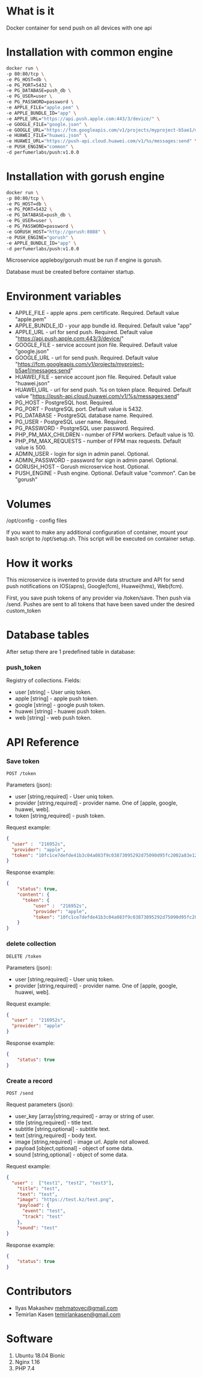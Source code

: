 What is it
==========

Docker container for send push on all devices with one api

Installation with common engine
============

```bash
docker run \
-p 80:80/tcp \
-e PG_HOST=db \
-e PG_PORT=5432 \
-e PG_DATABASE=push_db \
-e PG_USER=user \
-e PG_PASSWORD=password \
-e APPLE_FILE="apple.pem" \
-e APPLE_BUNDLE_ID="app" \
-e APPLE_URL="https://api.push.apple.com:443/3/device/" \
-e GOOGLE_FILE="google.json" \
-e GOOGLE_URL="https://fcm.googleapis.com/v1/projects/myproject-b5ae1/messages:send" \
-e HUAWEI_FILE="huawei.json" \
-e HUAWEI_URL="https://push-api.cloud.huawei.com/v1/%s/messages:send" \
-e PUSH_ENGINE="common" \
-d perfumerlabs/push:v1.0.0
```

Installation with gorush engine
============

```bash
docker run \
-p 80:80/tcp \
-e PG_HOST=db \
-e PG_PORT=5432 \
-e PG_DATABASE=push_db \
-e PG_USER=user \
-e PG_PASSWORD=password \
-e GORUSH_HOST="http://gorush:8088" \
-e PUSH_ENGINE="gorush" \
-e APPLE_BUNDLE_ID="app" \
-d perfumerlabs/push:v1.0.0
```

Microservice appleboy/gorush must be run if engine is gorush.

Database must be created before container startup.

Environment variables
=====================

- APPLE_FILE - apple apns .pem certificate. Required. Default value "apple.pem"
- APPLE_BUNDLE_ID -  your app bundle id. Required. Default value "app"
- APPLE_URL - url for send push. Required. Default value "https://api.push.apple.com:443/3/device/"
- GOOGLE_FILE - service account json file. Required. Default value "google.json"
- GOOGLE_URL - url for send push.  Required. Default value "https://fcm.googleapis.com/v1/projects/myproject-b5ae1/messages:send"
- HUAWEI_FILE - service account json file.  Required. Default value "huawei.json"
- HUAWEI_URL - url for send push. %s on token place.  Required. Default value "https://push-api.cloud.huawei.com/v1/%s/messages:send"
- PG_HOST - PostgreSQL host. Required.
- PG_PORT - PostgreSQL port. Default value is 5432.
- PG_DATABASE - PostgreSQL database name. Required.
- PG_USER - PostgreSQL user name. Required.
- PG_PASSWORD - PostgreSQL user password. Required.
- PHP_PM_MAX_CHILDREN - number of FPM workers. Default value is 10.
- PHP_PM_MAX_REQUESTS - number of FPM max requests. Default value is 500.
- ADMIN_USER - login for sign in admin panel. Optional.
- ADMIN_PASSWORD - password for sign in admin panel. Optional.
- GORUSH_HOST - Gorush microservice host. Optional.
- PUSH_ENGINE - Push engine. Optional. Default value "common". Can be "gorush"

Volumes
=======

/opt/config - config files

If you want to make any additional configuration of container, mount your bash script to /opt/setup.sh. This script will be executed on container setup.

How it works
============

This microservice is invented to provide data structure and API for send push notifications on IOS(apns), Google(fcm), Huawei(hms), Web(fcm).


First, you save push tokens of any provider via /token/save. Then push via /send. Pushes are sent to all tokens that have been saved under the desired custom_token

Database tables
===============

After setup there are 1 predefined table in database:

### push_token

Registry of collections. Fields:

- user [string] - User uniq token.
- apple [string] - apple push token.
- google [string] - google push token.
- huawei [string] - huawei push token.
- web [string] - web push token.

API Reference
=============

### Save token

`POST /token`

Parameters (json):
- user [string,required] - User uniq token.
- provider [string,required] - provider name. One of [apple, google, huawei, web].
- token [string,required] - push token.

Request example:

```json
{
  "user" :  "216952s",
  "provider": "apple",
  "token": "10fc1ce7defde41b3c04a083f9c03873095292d75090d95fc2002a83e128acdc"
}
```

Response example:

```json
{
    "status": true,
    "content": {
      "token": {
          "user" :  "216952s",
          "provider": "apple",
          "token": "10fc1ce7defde41b3c04a083f9c03873095292d75090d95fc2002a83e128acdc"}
    } 
}
```

### delete collection

`DELETE /token`

Parameters (json):
- user [string,required] - User uniq token.
- provider [string,required] - provider name. One of [apple, google, huawei, web].

Request example:

```json
{
  "user" :  "216952s",
  "provider": "apple"
}
```

Response example:

```json
{
    "status": true
}
```

### Create a record

`POST /send`

Request parameters (json):
- user_key [array|string,required] - array or string of user.
- title [string,required] - title text.
- subtitle [string,optional] - subtitle text.
- text [string,required] - body text.
- image [string,required] - image url. Apple not allowed.
- payload [object,optional] - object of some data.
- sound [string,optional] - object of some data.

Request example:

```json
{
  "user" :  ["test1", "test2", "test3"],
    "title": "test",
    "text": "test",
    "image": "https://test.kz/test.png",
    "payload": {
      "event": "test",
      "track": "test"
    },
    "sound": "test"
}
```

Response example:

```json
{
    "status": true
}
```

Contributors
============

- Ilyas Makashev [mehmatovec@gmail.com](mailto:mehmatovec@gmail.com)
- Temirlan Kasen [temirlankasen@gmail.com](mailto:temirlankasen@gmail.com)

Software
========

1. Ubuntu 18.04 Bionic
1. Nginx 1.16
1. PHP 7.4